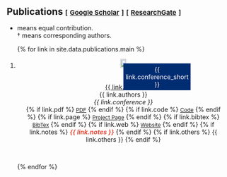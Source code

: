 <h1 id="publications"></h1>

<h2 style="margin: 30px 0px -15px;">Publications 
    <temp style="font-size:15px;">[</temp>
    <a href="https://scholar.google.com/citations?user=lxrXMY0AAAAJ&hl=en&oi=ao" target="_blank" style="font-size:15px;">Google Scholar</a>
    <temp style="font-size:15px;">]</temp>
    <temp style="font-size:15px;">[</temp>
    <a href="https://www.researchgate.net/profile/Zixuan-Yuan" target="_blank" style="font-size:15px;">ResearchGate</a>
    <temp style="font-size:15px;">]</temp>
</h2>
<br>

* means equal contribution.<br>
† means corresponding authors.

<div class="publications">
<ol class="bibliography">

{% for link in site.data.publications.main %}

<li>
<div class="publication-entry" style="margin-bottom: 30px; display: flex; flex-direction: column; align-items: center; text-align: center;">
  <div class="col-sm-12 abbr" style="position: relative; max-width: 800px;">
      <img src="{{ link.image }}" class="teaser img-fluid z-depth-1" style="width: 80%; height: auto; max-width: 800px; object-fit: contain; margin-bottom: 20px;">
      <abbr class="badge" style="position: absolute; top: 10px; left: 10px; background: #002D72; color: white; padding: 5px;">{{ link.conference_short }}</abbr>
  </div>
  <div class="col-sm-12" style="padding: 15px; max-width: 800px;">
      <div class="title"><a href="{{ link.pdf }}">{{ link.title }}</a></div>
      <div class="author">{{ link.authors }}</div>
      <div class="periodical"><em>{{ link.conference }}</em></div>
      <div class="links">
        {% if link.pdf %} 
        <a href="{{ link.pdf }}" class="btn btn-sm z-depth-0" role="button" target="_blank" style="font-size:12px;">PDF</a>
        {% endif %}
        {% if link.code %} 
        <a href="{{ link.code }}" class="btn btn-sm z-depth-0" role="button" target="_blank" style="font-size:12px;">Code</a>
        {% endif %}
        {% if link.page %} 
        <a href="{{ link.page }}" class="btn btn-sm z-depth-0" role="button" target="_blank" style="font-size:12px;">Project Page</a>
        {% endif %}
        {% if link.bibtex %} 
        <a href="{{ link.bibtex }}" class="btn btn-sm z-depth-0" role="button" target="_blank" style="font-size:12px;">BibTex</a>
        {% endif %}
        {% if link.web %} 
        <a href="{{ link.web }}" class="btn btn-sm z-depth-0" role="button" target="_blank" style="font-size:12px;">Website</a>
        {% endif %}
        {% if link.notes %} 
        <strong> <i style="color:#e74d3c">{{ link.notes }}</i></strong>
        {% endif %}
        {% if link.others %} 
        {{ link.others }}
        {% endif %}
      </div>
  </div>
</div>
</li>

{% endfor %}
</ol>
</div>
